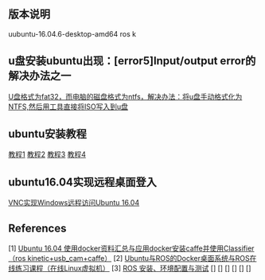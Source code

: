 ## 版本说明
uubuntu-16.04.6-desktop-amd64
ros k
## u盘安装ubuntu出现：[error5]Input/output error的解决办法之一
[U盘格式为fat32，而电脑的磁盘格式为ntfs，解决办法：将u盘手动格式化为NTFS,然后用工具直接将ISO写入到u盘](https://blog.csdn.net/m0_37775034/article/details/86497983)
## ubuntu安装教程
[教程1](https://blog.csdn.net/liuxiaodong400/article/details/80946225)
[教程2](https://www.jianshu.com/p/2ad73fb3855e)
[教程3](https://blog.csdn.net/hitzijiyingcai/article/details/81627816)
[教程4](https://blog.csdn.net/lingyunxianhe/article/details/81415675)

## ubuntu16.04实现远程桌面登入
[VNC实现Windows远程访问Ubuntu 16.04](https://www.cnblogs.com/xuliangxing/p/7642650.html)

## References
[1] [Ubuntu 16.04 使用docker资料汇总与应用docker安装caffe并使用Classifier（ros kinetic+usb_cam+caffe）](https://blog.csdn.net/zhangrelay/article/details/54671412)
[2] [Ubuntu与ROS的Docker桌面系统与ROS在线练习课程（在线Linux虚拟机）](https://www.cnblogs.com/shangchele/p/7328215.html)
[3] [ROS 安装、环境配置与测试](https://www.shiyanlou.com/courses/854/labs/3096/document/)
[] []()
[] []()
[] []()
[] []()
[] []()
[] []()
